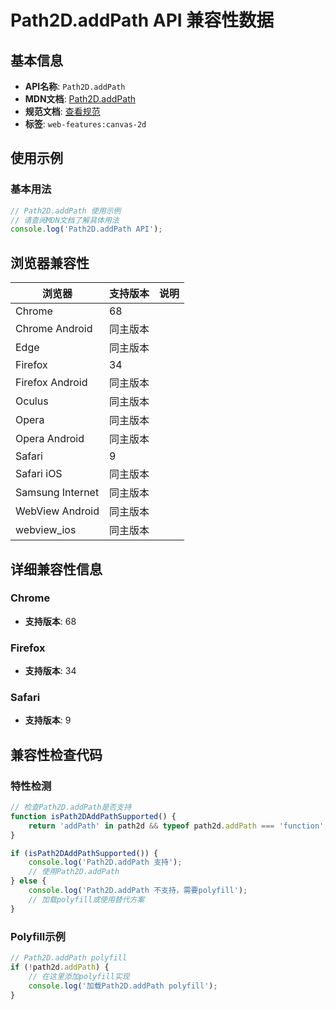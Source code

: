 # Path2D.addPath API 兼容性数据

## 基本信息

- **API名称**: `Path2D.addPath`
- **MDN文档**: [Path2D.addPath](https://developer.mozilla.org/docs/Web/API/Path2D/addPath)
- **规范文档**: [查看规范](https://html.spec.whatwg.org/multipage/canvas.html#dom-path2d-addpath-dev)
- **标签**: `web-features:canvas-2d`

## 使用示例

### 基本用法

```javascript
// Path2D.addPath 使用示例
// 请查阅MDN文档了解具体用法
console.log('Path2D.addPath API');
```

## 浏览器兼容性

| 浏览器 | 支持版本 | 说明 |
|--------|----------|------|
| Chrome | 68 |  |
| Chrome Android | 同主版本 |  |
| Edge | 同主版本 |  |
| Firefox | 34 |  |
| Firefox Android | 同主版本 |  |
| Oculus | 同主版本 |  |
| Opera | 同主版本 |  |
| Opera Android | 同主版本 |  |
| Safari | 9 |  |
| Safari iOS | 同主版本 |  |
| Samsung Internet | 同主版本 |  |
| WebView Android | 同主版本 |  |
| webview_ios | 同主版本 |  |

## 详细兼容性信息

### Chrome

- **支持版本**: 68

### Firefox

- **支持版本**: 34

### Safari

- **支持版本**: 9

## 兼容性检查代码

### 特性检测

```javascript
// 检查Path2D.addPath是否支持
function isPath2DAddPathSupported() {
    return 'addPath' in path2d && typeof path2d.addPath === 'function';
}

if (isPath2DAddPathSupported()) {
    console.log('Path2D.addPath 支持');
    // 使用Path2D.addPath
} else {
    console.log('Path2D.addPath 不支持，需要polyfill');
    // 加载polyfill或使用替代方案
}
```

### Polyfill示例

```javascript
// Path2D.addPath polyfill
if (!path2d.addPath) {
    // 在这里添加polyfill实现
    console.log('加载Path2D.addPath polyfill');
}
```

